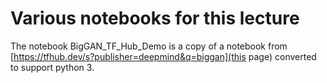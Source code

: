 # Various notebooks for this lecture

The notebook BigGAN_TF_Hub_Demo is a copy of a notebook from 
[https://tfhub.dev/s?publisher=deepmind&q=biggan](this page)
converted to support python 3.

